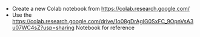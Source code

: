 - Create a new Colab notebook from https://colab.research.google.com/
- Use the https://colab.research.google.com/drive/1o08gDrAgIG0SxFC_9OpnVsA3u07WC4sZ?usp=sharing Notebook for reference
